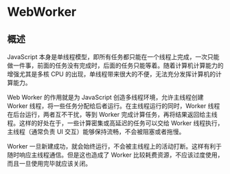 # WebWorker

## 概述

JavaScript 本身是单线程模型，即所有任务都只能在一个线程上完成，一次只能做一件事，前面的任务没有完成时，后面的任务只能等着。随着计算机计算能力的增强尤其是多核 CPU 的出现，单线程带来很大的不便，无法充分发挥计算机的计算能力。

Web Worker 的作用就是为 JavaScript 创造多线程环境，允许主线程创建 Worker 线程，将一些任务分配给后者运行。在主线程运行的同时，Worker 线程在后台运行，两者互不干扰，等到 Worker 完成计算任务，再将结果返回给主线程。这样的好处在于，一些计算密集或高延迟的任务可以交给 Worker 线程执行，主线程（通常负责 UI 交互）能够保持流畅，不会被阻塞或者拖慢。

Worker 一旦新建成功，就会始终运行，不会被主线程上的活动打断。这样有利于随时响应主线程通信。但是这也造成了 Worker 比较耗费资源，不应该过度使用，而且一旦使用完毕就应该关闭。